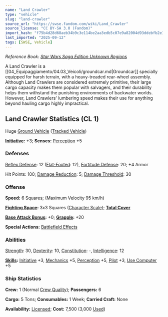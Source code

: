 ```yaml
---
name: "Land Crawler"
type: "vehicle"
slug: "land-crawler"
source_url: "https://swse.fandom.com/wiki/Land_Crawler"
source_license: "CC BY-SA 3.0 (Fandom)"
import_hash: "f75b4d28d68aeb34b9c3e114be2aa3edb5c07e9a82004d93ddebfb2e101f868e"
last_imported: "2025-09-12"
tags: [SWSE, Vehicle]
---
```

*Reference Book: [Star Wars Saga Edition Unknown Regions](https://swse.fandom.com/wiki/Star_Wars_Saga_Edition_Unknown_Regions)*

A Land Crawler is a [[04_Equipaggiamento/04.03_Veicoli/groundcar.md|Groundcar]] specially equipped for harsh terrain, with a heavy-treaded rear-wheel assembly. Although Land Crawlers are considered extremely primitive, their large cargo capacity makes them popular with salvagers, and their durability helps them withstand the punishing environments of backwater worlds. However, Land Crawlers' lumbering speed makes their use for anything beyond hauling cargo highly impractical.

## Land Crawler Statistics (CL 1)
Huge [Ground Vehicle](https://swse.fandom.com/wiki/Ground_Vehicle) ([Tracked Vehicle](https://swse.fandom.com/wiki/Tracked_Vehicle))

**[Initiative](https://swse.fandom.com/wiki/Initiative):** +3; **Senses:** [Perception](https://swse.fandom.com/wiki/Perception) +5
### Defenses
[Reflex Defense](https://swse.fandom.com/wiki/Reflex_Defense_(Vehicles)): 12 ([Flat-Footed](https://swse.fandom.com/wiki/Flat-Footed): 12), [Fortitude Defense](https://swse.fandom.com/wiki/Fortitude_Defense_(Vehicles)): 20; +4 Armor

Hit Points: 100; [Damage Reduction](https://swse.fandom.com/wiki/Damage_Reduction): 5; [Damage Threshold](https://swse.fandom.com/wiki/Damage_Threshold_(Vehicles)): 30
### Offense
**Speed:** 6 Squares; (Maximum Velocity 95 km/h)

**[Fighting Space](https://swse.fandom.com/wiki/Fighting_Space):** 3x3 Squares ([Character Scale](https://swse.fandom.com/wiki/Character_Scale)); **[Total Cover](https://swse.fandom.com/wiki/Total_Cover)**

**[Base Attack Bonus](https://swse.fandom.com/wiki/Base_Attack_Bonus):** +0; **[Grapple](https://swse.fandom.com/wiki/Grapple):** +20

**Special Actions:** [Battlefield Effects](https://swse.fandom.com/wiki/Battlefield_Effects)
### Abilities
[Strength](https://swse.fandom.com/wiki/Strength): 30, [Dexterity](https://swse.fandom.com/wiki/Dexterity): 10, [Constitution](https://swse.fandom.com/wiki/Constitution): -, [Intelligence](https://swse.fandom.com/wiki/Intelligence): 12

**[Skills](https://swse.fandom.com/wiki/Skills):** [Initiative](https://swse.fandom.com/wiki/Initiative) +3, [Mechanics](https://swse.fandom.com/wiki/Mechanics) +5, [Perception](https://swse.fandom.com/wiki/Perception) +5, [Pilot](https://swse.fandom.com/wiki/Pilot) +3, [Use Computer](https://swse.fandom.com/wiki/Use_Computer) +5
### Ship Statistics
**Crew:** 1 (Normal [Crew Quality](https://swse.fandom.com/wiki/Crew_Quality)); **Passengers:** 6

**Cargo:** 5 Tons; **Consumables:** 1 Week; **Carried Craft:** None

**Availability:** [Licensed](https://swse.fandom.com/wiki/Licensed); **Cost:** 7,500 (3,000 [Used](https://swse.fandom.com/wiki/Used))
